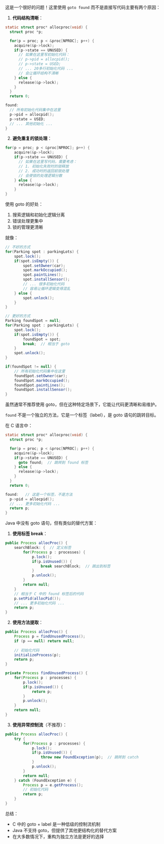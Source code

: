 



这是一个很好的问题！这里使用 `goto found` 而不是直接写代码主要有两个原因：

1. **代码结构清晰**：

```c
static struct proc* allocproc(void) {
  struct proc *p;

  for(p = proc; p < &proc[NPROC]; p++) {
    acquire(&p->lock);
    if(p->state == UNUSED) {
      // 如果在这里写初始化代码：
      // p->pid = allocpid();
      // p->state = USED;
      // ... 20多行初始化代码 ...
      // 会让循环结构不清晰
    } else {
      release(&p->lock);
    }
  }
  return 0;

found:
  // 所有初始化代码集中在这里
  p->pid = allocpid();
  p->state = USED;
  // ... 其他初始化 ...
}
```


2. **避免重复的锁处理**：
```c
for(p = proc; p < &proc[NPROC]; p++) {
    acquire(&p->lock);
    if(p->state == UNUSED) {
      // 如果在这里写代码，需要考虑：
      // 1. 初始化失败时的锁释放
      // 2. 成功时的返回前锁处理
      // 会使锁的处理逻辑分散
    } else {
      release(&p->lock);
    }
}
```


使用 goto 的好处：
1. 搜索逻辑和初始化逻辑分离
2. 错误处理更集中
3. 锁的管理更清晰

就像：
```java
// 不好的方式
for(Parking spot : parkingLots) {
    spot.lock();
    if(spot.isEmpty()) {
        spot.setOwner(car);
        spot.markOccupied();
        spot.paintLines();
        spot.installSensor();
        // ... 很多初始化代码
        // 容易让循环逻辑变得混乱
    } else {
        spot.unlock();
    }
}

// 更好的方式
Parking foundSpot = null;
for(Parking spot : parkingLots) {
    spot.lock();
    if(spot.isEmpty()) {
        foundSpot = spot;
        break;  // 相当于 goto
    }
    spot.unlock();
}

if(foundSpot != null) {
    // 所有初始化代码集中在这里
    foundSpot.setOwner(car);
    foundSpot.markOccupied();
    foundSpot.paintLines();
    foundSpot.installSensor();
}
```


虽然通常不推荐使用 goto，但在这种特定场景下，它能让代码更清晰和易维护。






`found` 不是一个独立的方法，它是一个标签（label），是 goto 语句的跳转目标。

在 C 语言中：
```c
static struct proc* allocproc(void) {
  struct proc *p;

  for(p = proc; p < &proc[NPROC]; p++) {
    acquire(&p->lock);
    if(p->state == UNUSED) {
      goto found;  // 跳转到 found 标签
    } else {
      release(&p->lock);
    }
  }
  return 0;

found:   // 这是一个标签，不是方法
  p->pid = allocpid();
  // ... 更多初始化代码 ...
  return p;
}
```

Java 中没有 goto 语句，但有类似的替代方案：

1. **使用标签 break**：
```java
public Process allocProc() {
    searchBlock: {  // 定义标签
        for(Process p : processes) {
            p.lock();
            if(p.isUnused()) {
                break searchBlock;  // 跳出到标签
            }
            p.unlock();
        }
        return null;
    }
    // 相当于 C 中的 found 标签后的代码
    p.setPid(allocPid());
    // ... 更多初始化代码 ...
    return p;
}
```

2. **使用方法提取**：
```java
public Process allocProc() {
    Process p = findUnusedProcess();
    if (p == null) return null;
    
    // 初始化代码
    initializeProcess(p);
    return p;
}

private Process findUnusedProcess() {
    for(Process p : processes) {
        p.lock();
        if(p.isUnused()) {
            return p;
        }
        p.unlock();
    }
    return null;
}
```

3. **使用异常控制流**（不推荐）：
```java
public Process allocProc() {
    try {
        for(Process p : processes) {
            p.lock();
            if(p.isUnused()) {
                throw new FoundException(p);  // 跳转到 catch
            }
            p.unlock();
        }
        return null;
    } catch (FoundException e) {
        Process p = e.getProcess();
        // 初始化代码
        return p;
    }
}
```

总结：
- C 中的 goto + label 是一种低级的控制流机制
- Java 不支持 goto，但提供了其他更结构化的替代方案
- 在大多数情况下，重构为独立方法是更好的选择
